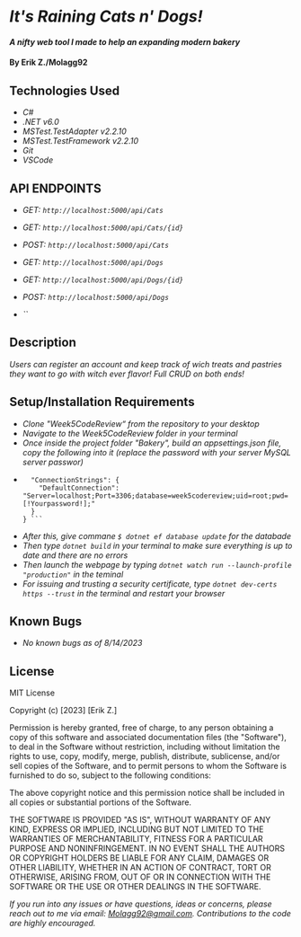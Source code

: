 # _It's Raining Cats n' Dogs!_

#### _A nifty web tool I made to help an expanding modern bakery_

#### By Erik Z./Molagg92

## Technologies Used

* _C#_
* _.NET v6.0_
* _MSTest.TestAdapter v2.2.10_
* _MSTest.TestFramework v2.2.10_
* _Git_
* _VSCode_

## API ENDPOINTS

* _GET: `http://localhost:5000/api/Cats`_
* _GET: `http://localhost:5000/api/Cats/{id}`_
* _POST: `http://localhost:5000/api/Cats`_

* _GET: `http://localhost:5000/api/Dogs`_
* _GET: `http://localhost:5000/api/Dogs/{id}`_
* _POST: `http://localhost:5000/api/Dogs`_
* _``_

## Description

_Users can register an account and keep track of wich treats and pastries they want to go with witch ever flavor! Full CRUD on both ends!_

## Setup/Installation Requirements

* _Clone "Week5CodeReview“ from the repository to your desktop_
* _Navigate to the Week5CodeReview folder in your terminal_
* _Once inside the project folder "Bakery", build an appsettings.json file, copy the following into it (replace the password with your server MySQL server passwor)_
* ```{
    "ConnectionStrings": {
      "DefaultConnection": "Server=localhost;Port=3306;database=week5codereview;uid=root;pwd=[!Yourpassword!];"
    }
  } ```
* _After this, give commane `$ dotnet ef database update` for the databade_ 
* _Then type `dotnet build` in your terminal to make sure everything is up to date and there are no errors_
* _Then launch the webpage by typing `dotnet watch run --launch-profile "production"` in the teminal_
* _For issuing and trusting a security certificate, type `dotnet dev-certs https --trust` in the terminal and restart your browser_

## Known Bugs

* _No known bugs as of 8/14/2023_

## License

MIT License

Copyright (c) [2023] [Erik Z.]

Permission is hereby granted, free of charge, to any person obtaining a copy
of this software and associated documentation files (the "Software"), to deal
in the Software without restriction, including without limitation the rights
to use, copy, modify, merge, publish, distribute, sublicense, and/or sell
copies of the Software, and to permit persons to whom the Software is
furnished to do so, subject to the following conditions:

The above copyright notice and this permission notice shall be included in all
copies or substantial portions of the Software.

THE SOFTWARE IS PROVIDED "AS IS", WITHOUT WARRANTY OF ANY KIND, EXPRESS OR
IMPLIED, INCLUDING BUT NOT LIMITED TO THE WARRANTIES OF MERCHANTABILITY,
FITNESS FOR A PARTICULAR PURPOSE AND NONINFRINGEMENT. IN NO EVENT SHALL THE
AUTHORS OR COPYRIGHT HOLDERS BE LIABLE FOR ANY CLAIM, DAMAGES OR OTHER
LIABILITY, WHETHER IN AN ACTION OF CONTRACT, TORT OR OTHERWISE, ARISING FROM,
OUT OF OR IN CONNECTION WITH THE SOFTWARE OR THE USE OR OTHER DEALINGS IN THE
SOFTWARE.

_If you run into any issues or have questions, ideas or concerns, please reach out to me via email: Molagg92@gmail.com.  Contributions to the code are highly encouraged._